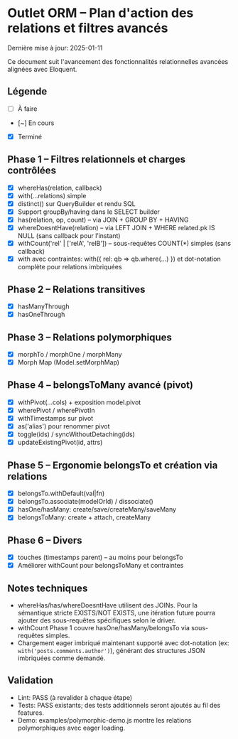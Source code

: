 # Outlet ORM – Plan d'action des relations et filtres avancés

Dernière mise à jour: 2025-01-11

Ce document suit l'avancement des fonctionnalités relationnelles avancées alignées avec Eloquent.

## Légende

- [ ] À faire
- [~] En cours
- [x] Terminé

## Phase 1 – Filtres relationnels et charges contrôlées

- [x] whereHas(relation, callback)
- [x] with(...relations) simple
- [x] distinct() sur QueryBuilder et rendu SQL
- [x] Support groupBy/having dans le SELECT builder
- [x] has(relation, op, count) – via JOIN + GROUP BY + HAVING
- [x] whereDoesntHave(relation) – via LEFT JOIN + WHERE related.pk IS NULL (sans callback pour l’instant)
- [x] withCount('rel' | ['relA', 'relB']) – sous-requêtes COUNT(*) simples (sans callback)
- [x] with avec contraintes: with({ rel: qb => qb.where(...) }) et dot-notation complète pour relations imbriquées

## Phase 2 – Relations transitives

- [x] hasManyThrough
- [x] hasOneThrough

## Phase 3 – Relations polymorphiques

- [x] morphTo / morphOne / morphMany
- [x] Morph Map (Model.setMorphMap)

## Phase 4 – belongsToMany avancé (pivot)

- [x] withPivot(...cols) + exposition model.pivot
- [x] wherePivot / wherePivotIn
- [x] withTimestamps sur pivot
- [x] as('alias') pour renommer pivot
- [x] toggle(ids) / syncWithoutDetaching(ids)
- [x] updateExistingPivot(id, attrs)

## Phase 5 – Ergonomie belongsTo et création via relations

- [x] belongsTo.withDefault(val|fn)
- [x] belongsTo.associate(modelOrId) / dissociate()
- [x] hasOne/hasMany: create/save/createMany/saveMany
- [x] belongsToMany: create + attach, createMany

## Phase 6 – Divers

- [x] touches (timestamps parent) – au moins pour belongsTo
- [x] Améliorer withCount pour belongsToMany et contraintes

## Notes techniques

- whereHas/has/whereDoesntHave utilisent des JOINs. Pour la sémantique stricte EXISTS/NOT EXISTS, une itération future pourra ajouter des sous-requêtes spécifiques selon le driver.
- withCount Phase 1 couvre hasOne/hasMany/belongsTo via sous-requêtes simples.
- Chargement eager imbriqué maintenant supporté avec dot-notation (ex: `with('posts.comments.author')`), générant des structures JSON imbriquées comme demandé.

## Validation

- Lint: PASS (à revalider à chaque étape)
- Tests: PASS existants; des tests additionnels seront ajoutés au fil des features.
- Demo: examples/polymorphic-demo.js montre les relations polymorphiques avec eager loading.
